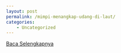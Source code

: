 ```yaml
---
layout: post
permalink: /mimpi-menangkap-udang-di-laut/
categories:
    - Uncategorized
---
```


[Baca Selengkapnya](/02)